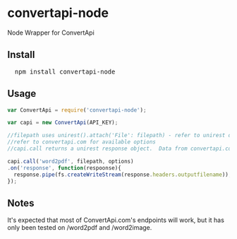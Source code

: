 # convertapi-node
Node Wrapper for ConvertApi

## Install
<pre>
  npm install convertapi-node
</pre>

## Usage
```javascript
var ConvertApi = require('convertapi-node');

var capi = new ConvertApi(API_KEY);

//filepath uses unirest().attach('File': filepath) - refer to unirest documentation.
//refer to convertapi.com for available options
//capi.call returns a unirest response object.  Data from convertapi.com comes in the response.header.

capi.call('word2pdf', filepath, options)
.on('response', function(respoonse){
  response.pipe(fs.createWriteStream(response.headers.outputfilename));
});
```

## Notes
It's expected that most of ConvertApi.com's endpoints will work, but it has only been tested on /word2pdf and /word2image.
